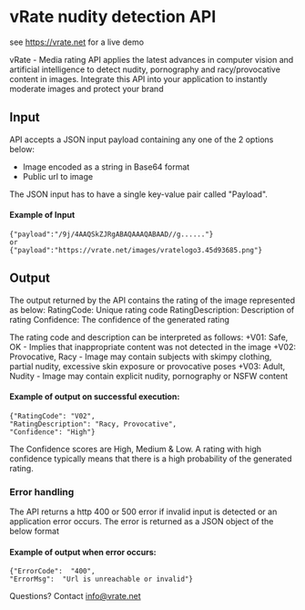# vRate nudity detection API
see https://vrate.net for a live demo 

vRate - Media rating API applies the latest advances in computer vision and artificial intelligence to detect nudity, pornography and racy/provocative content in images.  Integrate this API into your application to instantly moderate images and protect your brand

## Input
API accepts a JSON input payload containing any one of the 2 options below:
+ Image encoded as a string in Base64 format
+ Public url to image

The JSON input has to have a single key-value pair called "Payload".  
#### Example of Input
    {"payload":"/9j/4AAQSkZJRgABAQAAAQABAAD//g......"}
    or
    {"payload":"https://vrate.net/images/vratelogo3.45d93685.png"}

## Output
The output returned by the API contains the rating of the image represented as below:
RatingCode:  Unique rating code
RatingDescription: Description of rating
Confidence: The confidence of the generated rating

The rating code and description can be interpreted as follows:
+V01: Safe, OK - Implies that inappropriate content was not detected in the image
+V02: Provocative, Racy - Image may contain subjects with skimpy clothing, partial nudity, excessive skin exposure or provocative poses
+V03: Adult, Nudity - Image may contain explicit nudity, pornography or NSFW content

#### Example of output on successful execution:
    {"RatingCode": "V02",
    "RatingDescription": "Racy, Provocative",
    "Confidence": "High"}

The Confidence scores are High, Medium & Low.  A rating with high confidence typically means that there is a high probability of the generated rating.

### Error handling
The API returns a http 400 or 500 error if invalid input is detected or an application error occurs.  The error is returned as a JSON object of the below format
#### Example of output when error occurs:
    {"ErrorCode":  "400",
    "ErrorMsg":  "Url is unreachable or invalid"}

Questions? Contact info@vrate.net 
